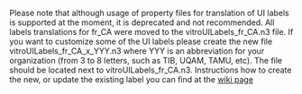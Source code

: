 Please note that although usage of property files for translation of UI labels is supported at the moment, 
it is deprecated and not recommended. All labels translations for fr_CA were moved to the vitroUILabels_fr_CA.n3 file. 
If you want to customize some of the UI labels please create the new file vitroUILabels_fr_CA_x_YYY.n3 where YYY is an abbreviation
for your organization (from 3 to 8 letters, such as TIB, UQAM, TAMU, etc). The file should be located next to vitroUILabels_fr_CA.n3.
Instructions how to create the new, or update the existing label you can find at the 
[wiki page](https://wiki.lyrasis.org/display/VIVO/VIVO+Technical+Documentation)